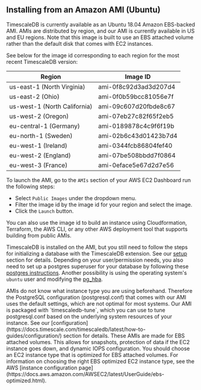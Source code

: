 ## Installing from an Amazon AMI (Ubuntu) [](installation-ubuntu-ami)

TimescaleDB is currently available as an Ubuntu 18.04 Amazon EBS-backed AMI. AMIs are
distributed by region, and our AMI is currently available in US and EU
regions. Note that this image is built to use an EBS attached volume
rather than the default disk that comes with EC2 instances.

See below for the image id corresponding to each region for the most recent TimescaleDB version:

Region | Image ID
--- | ---
us-east-1 (North Virginia) | ami-0f8c92d3ad3d207d4
us-east-2 (Ohio) | ami-0f0b59bcc81056e7f
us-west-1 (North California) | ami-09c607d20fbde8c67
us-west-2 (Oregon) | ami-07eb27c82f65f2eb5
eu-central-1 (Germany) | ami-0189878c4c9f6f19b
eu-north-1 (Sweden) | ami-02b6c43d01423b7d4
eu-west-1 (Ireland) | ami-0344fcb86804fef40
eu-west-2 (England) | ami-07be508bbdd7f0864
eu-west-3 (France) | ami-0eface5e67d2d7e56

To launch the AMI, go to the `AMIs` section of your AWS EC2 Dashboard run the following steps:

* Select `Public Images` under the dropdown menu.
* Filter the image id by the image id for your region and select the image.
* Click the `Launch` button.

You can also use the image id to build an instance using Cloudformation, Terraform,
the AWS CLI, or any other AWS deployment tool that supports building from public AMIs.

TimescaleDB is installed on the AMI, but you still need to follow the steps for
initializing a database with the TimescaleDB extension. See our [setup][] section for details.
Depending on your user/permission needs, you also need to set up a postgres superuser for your
database by following these [postgres instructions][]. Another possibility is using the operating
system's `ubuntu` user and modifying the [pg_hba][].

<highlight type="warning">
 AMIs do not know what instance type you are using beforehand. Therefore
the PostgreSQL configuration (postgresql.conf) that comes with our AMI uses the default
settings, which are not optimal for most systems. Our AMI is packaged with `timescaledb-tune`,
which you can use to tune postgresql.conf based on the underlying system resources of your instance.
See our [configuration](https://docs.timescale.com/timescaledb/latest/how-to-guides/configuration/) section for details.
</highlight>

<highlight type="tip">
These AMIs are made for EBS attached volumes. This allows for snapshots, protection of
data if the EC2 instance goes down, and dynamic IOPS configuration. You should choose an
EC2 instance type that is optimized for EBS attached volumes. For information on
choosing the right EBS optimized EC2 instance type, see the AWS [instance configuration page](https://docs.aws.amazon.com/AWSEC2/latest/UserGuide/ebs-optimized.html).
</highlight>

[setup]: /how-to-guides/install-timescaledb/post-install-setup/
[postgres instructions]: https://www.postgresql.org/docs/current/sql-createrole.html
[pg_hba]: https://www.postgresql.org/docs/current/static/auth-pg-hba-conf.html
